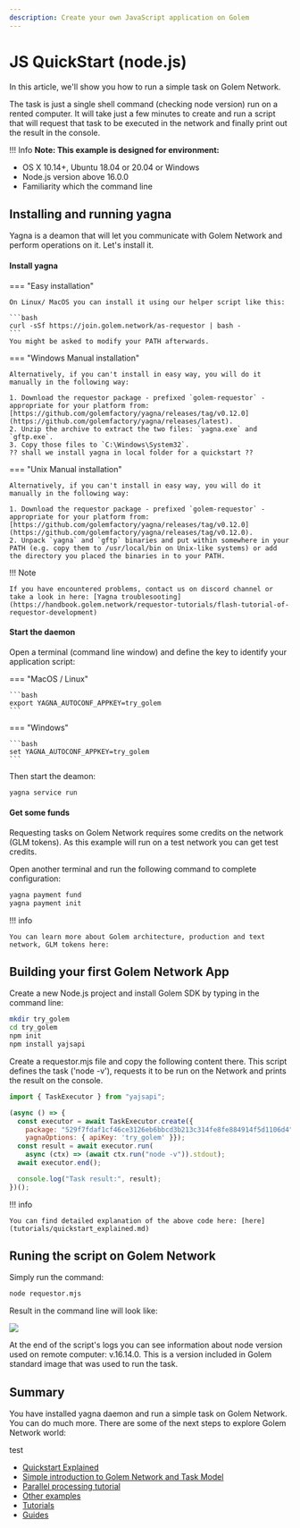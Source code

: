 ```yaml
---
description: Create your own JavaScript application on Golem
---
```



# JS QuickStart (node.js)

In this article, we'll show you how to run a simple task on Golem Network. 

The task is just a single shell command (checking node version) run on a rented computer. 
It will take just a few minutes to create and run a script that will request that task to be executed in the network and finally print out the result in the console. 


!!! Info
	**Note: This example is designed for environment:**

* OS X 10.14+, Ubuntu 18.04 or 20.04 or Windows
* Node.js version above 16.0.0
* Familiarity which the command line
    

## Installing and running yagna 

Yagna is a deamon that will let you communicate with Golem Network and perform operations on it. Let's install it.

#### Install yagna

=== "Easy installation"
    
    On Linux/ MacOS you can install it using our helper script like this:
    
    ```bash
    curl -sSf https://join.golem.network/as-requestor | bash -
    ```
    You might be asked to modify your PATH afterwards.

    

=== "Windows Manual installation"

    Alternatively, if you can't install in easy way, you will do it manually in the following way:
    
    1. Download the requestor package - prefixed `golem-requestor` - appropriate for your platform from: [https://github.com/golemfactory/yagna/releases/tag/v0.12.0](https://github.com/golemfactory/yagna/releases/latest).
    2. Unzip the archive to extract the two files: `yagna.exe` and `gftp.exe`.
    3. Copy those files to `C:\Windows\System32`.
	?? shall we install yagna in local folder for a quickstart ??


=== "Unix Manual installation"

    Alternatively, if you can't install in easy way, you will do it manually in the following way:
    
    1. Download the requestor package - prefixed `golem-requestor` - appropriate for your platform from: [https://github.com/golemfactory/yagna/releases/tag/v0.12.0](https://github.com/golemfactory/yagna/releases/tag/v0.12.0).
    2. Unpack `yagna` and `gftp` binaries and put within somewhere in your PATH (e.g. copy them to /usr/local/bin on Unix-like systems) or add the directory you placed the binaries in to your PATH.



!!! Note

    If you have encountered problems, contact us on discord channel or take a look in here: [Yagna troublesooting](https://handbook.golem.network/requestor-tutorials/flash-tutorial-of-requestor-development)


#### Start the daemon

Open a terminal (command line window) and  define the key to identify your application script:

=== "MacOS / Linux"

   
    ```bash
    export YAGNA_AUTOCONF_APPKEY=try_golem
    ```

=== "Windows"

    
    ```bash
    set YAGNA_AUTOCONF_APPKEY=try_golem
    ```

Then start the deamon:

```bash
yagna service run
```




#### Get some funds

Requesting tasks on Golem Network requires some credits on the network (GLM tokens). 
As this example will run on a test network you can get test credits.

Open another terminal and run the following command to complete configuration:

```bash
yagna payment fund
yagna payment init
```


!!! info

    You can learn more about Golem architecture, production and text network, GLM tokens here:



## Building your first Golem Network App 


Create a new Node.js project and install Golem SDK by typing in the command line:

```bash
mkdir try_golem
cd try_golem
npm init
npm install yajsapi
```

Create a requestor.mjs file and copy the following content there. This script defines the task ('node -v'), requests it to be run on the Network and prints the result on the console.

```js
import { TaskExecutor } from "yajsapi";

(async () => {
  const executor = await TaskExecutor.create({
	package: "529f7fdaf1cf46ce3126eb6bbcd3b213c314fe8fe884914f5d1106d4",	
	yagnaOptions: { apiKey: 'try_golem' }});
  const result = await executor.run(
	async (ctx) => (await ctx.run("node -v")).stdout);
  await executor.end();

  console.log("Task result:", result);
})();
```

!!! info

    You can find detailed explanation of the above code here: [here](tutorials/quickstart_explained.md)


## Runing the script on Golem Network

Simply run the command:

```bash
node requestor.mjs
```

Result in the command line will look like:

![](/assets/js-tutorial-05.gif)


At the end of the script's logs you can see information about node version used on remote computer: v.16.14.0. This is a version included in Golem standard image that was used to run the task.


## Summary

You have installed yagna daemon and run a simple task on Golem Network.
You can do much more. There are some of the next steps to explore Golem Network world:

test

* [Quickstart Explained](tutorials/quickstart_explained.md)
* [Simple introduction to Golem Network and Task Model](../javascript/high-level/task-model.md)
* [Parallel processing tutorial](tutorials/parallel_processing.md)
* [Other examples](Nexamples/toc.md)
* [Tutorials](link)
* [Guides](link)

